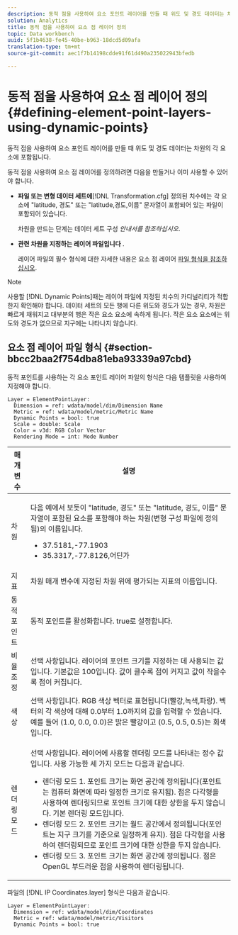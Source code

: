 ```yaml
---
description: 동적 점을 사용하여 요소 포인트 레이어를 만들 때 위도 및 경도 데이터는 차원의 각 요소에 포함됩니다.
solution: Analytics
title: 동적 점을 사용하여 요소 점 레이어 정의
topic: Data workbench
uuid: 5f1b4638-fe45-40be-b963-18dcd5d09afa
translation-type: tm+mt
source-git-commit: aec1f7b14198cdde91f61d490a235022943bfedb

---
```



# 동적 점을 사용하여 요소 점 레이어 정의{#defining-element-point-layers-using-dynamic-points}

동적 점을 사용하여 요소 포인트 레이어를 만들 때 위도 및 경도 데이터는 차원의 각 요소에 포함됩니다.

동적 점을 사용하여 요소 점 레이어를 정의하려면 다음을 만들거나 이미 사용할 수 있어야 합니다.

* **파일 또는 변형 데이터 세트에**[!DNL Transformation.cfg] 정의된 치수에는 각 요소에 &quot;latitude, 경도&quot; 또는 &quot;latitude,경도,이름&quot; 문자열이 포함되어 있는 파일이 포함되어 있습니다.

   차원을 만드는 단계는 데이터 세트 구성 *안내서를 참조하십시오*.

* **관련 차원을 지정하는 레이어 파일입니다** .

   레이어 파일의 필수 형식에 대한 자세한 내용은 요소 점 레이어 [파일 형식을 참조하십시오](../../../../../../home/c-geo-oview/c-wk-img-lyrs/c-elmt-pt-lyrs/c-elmt-pt-lyrs-ref-lkp-files/c-elmt-pt-lyr-file-frmt/c-elmt-pt-lyr-file-frmt.md#concept-678a95cb69644105a7af1b86ad5a5981).

>[!NOTE]
>
>사용할 [!DNL Dynamic Points]때는 레이어 파일에 지정된 치수의 카디널리티가 적합한지 확인해야 합니다. 데이터 세트의 모든 행에 다른 위도와 경도가 있는 경우, 차원은 빠르게 채워지고 대부분의 행은 작은 요소 요소에 속하게 됩니다. 작은 요소 요소에는 위도와 경도가 없으므로 지구에는 나타나지 않습니다.

## 요소 점 레이어 파일 형식 {#section-bbcc2baa2f754dba81eba93339a97cbd}

동적 포인트를 사용하는 각 요소 포인트 레이어 파일의 형식은 다음 템플릿을 사용하여 지정해야 합니다.

```
Layer = ElementPointLayer:
  Dimension = ref: wdata/model/dim/Dimension Name
  Metric = ref: wdata/model/metric/Metric Name
  Dynamic Points = bool: true
  Scale = double: Scale
  Color = v3d: RGB Color Vector
  Rendering Mode = int: Mode Number
```

<table id="table_71AD13D7A9234782A4495DFBBD959F76"> 
 <thead> 
  <tr> 
   <th colname="col1" class="entry"> 매개 변수 </th> 
   <th colname="col2" class="entry"> 설명 </th> 
  </tr> 
 </thead>
 <tbody> 
  <tr> 
   <td colname="col1"> 차원 </td> 
   <td colname="col2"> <p>다음 예에서 보듯이 "latitude, 경도" 또는 "latitude, 경도, 이름" 문자열이 포함된 요소를 포함해야 하는 차원(변형 구성 파일에 정의됨)의 이름입니다. 
     <ul id="ul_49069B74AF5A4CE28E20BB3B98BB2D89"> 
      <li id="li_296010E3A513424A86AFA09E4DA2DFA4">37.5181,-77.1903 </li> 
      <li id="li_352D380B55044DD5AAB9B6FF8335AAC6">35.3317,-77.8126,어딘가 </li> 
     </ul> </p> </td> 
  </tr> 
  <tr> 
   <td colname="col1"> 지표 </td> 
   <td colname="col2"> 차원 매개 변수에 지정된 차원 위에 평가되는 지표의 이름입니다. </td> 
  </tr> 
  <tr> 
   <td colname="col1"> 동적 포인트 </td> 
   <td colname="col2"> 동적 포인트를 활성화합니다. true로 설정합니다. </td> 
  </tr> 
  <tr> 
   <td colname="col1"> 비율 조정 </td> 
   <td colname="col2"> 선택 사항입니다. 레이어의 포인트 크기를 지정하는 데 사용되는 값입니다. 기본값은 100입니다. 값이 클수록 점이 커지고 값이 작을수록 점이 커집니다. </td> 
  </tr> 
  <tr> 
   <td colname="col1"> 색상 </td> 
   <td colname="col2"> 선택 사항입니다. RGB 색상 벡터로 표현됩니다(빨강,녹색,파랑). 벡터의 각 색상에 대해 0.0부터 1.0까지의 값을 입력할 수 있습니다.예를 들어 (1.0, 0.0, 0.0)은 밝은 빨강이고 (0.5, 0.5, 0.5)는 회색입니다. </td> 
  </tr> 
  <tr> 
   <td colname="col1"> 렌더링 모드 </td> 
   <td colname="col2"> <p>선택 사항입니다. 레이어에 사용할 렌더링 모드를 나타내는 정수 값입니다. 사용 가능한 세 가지 모드는 다음과 같습니다. 
     <ul id="ul_771F0E43E3CD45259918520F092BCCE4"> 
      <li id="li_2B4CF2EC50174143AAD589A08C7457F8">렌더링 모드 1. 포인트 크기는 화면 공간에 정의됩니다(포인트는 컴퓨터 화면에 따라 일정한 크기로 유지됨). 점은 다각형을 사용하여 렌더링되므로 포인트 크기에 대한 상한을 두지 않습니다. 기본 렌더링 모드입니다. </li> 
      <li id="li_5F0737A941474EF5898735ECD0563D8D">렌더링 모드 2. 포인트 크기는 월드 공간에서 정의됩니다(포인트는 지구 크기를 기준으로 일정하게 유지). 점은 다각형을 사용하여 렌더링되므로 포인트 크기에 대한 상한을 두지 않습니다. </li> 
      <li id="li_4B9EDE5FFA8348B9A50E5232CEB98F17">렌더링 모드 3. 포인트 크기는 화면 공간에 정의됩니다. 점은 OpenGL 부드러운 점을 사용하여 렌더링됩니다. </li> 
     </ul> </p> </td> 
  </tr> 
 </tbody> 
</table>

파일의 [!DNL IP Coordinates.layer] 형식은 다음과 같습니다.

```
Layer = ElementPointLayer:
  Dimension = ref: wdata/model/dim/Coordinates
  Metric = ref: wdata/model/metric/Visitors
  Dynamic Points = bool: true
```

